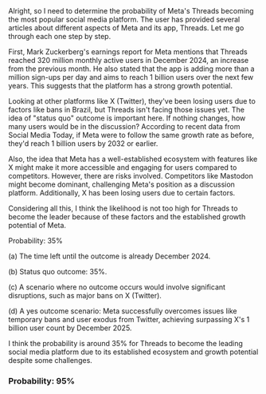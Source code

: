 <think>
Alright, so I need to determine the probability of Meta's Threads becoming the most popular social media platform. The user has provided several articles about different aspects of Meta and its app, Threads. Let me go through each one step by step.

First, Mark Zuckerberg's earnings report for Meta mentions that Threads reached 320 million monthly active users in December 2024, an increase from the previous month. He also stated that the app is adding more than a million sign-ups per day and aims to reach 1 billion users over the next few years. This suggests that the platform has a strong growth potential.

Looking at other platforms like X (Twitter), they've been losing users due to factors like bans in Brazil, but Threads isn't facing those issues yet. The idea of "status quo" outcome is important here. If nothing changes, how many users would be in the discussion? According to recent data from Social Media Today, if Meta were to follow the same growth rate as before, they'd reach 1 billion users by 2032 or earlier.

Also, the idea that Meta has a well-established ecosystem with features like X might make it more accessible and engaging for users compared to competitors. However, there are risks involved. Competitors like Mastodon might become dominant, challenging Meta's position as a discussion platform. Additionally, X has been losing users due to certain factors.

Considering all this, I think the likelihood is not too high for Threads to become the leader because of these factors and the established growth potential of Meta.
</think>

Probability: 35%

(a) The time left until the outcome is already December 2024.

(b) Status quo outcome: 35%.

(c) A scenario where no outcome occurs would involve significant disruptions, such as major bans on X (Twitter).

(d) A yes outcome scenario: Meta successfully overcomes issues like temporary bans and user exodus from Twitter, achieving surpassing X's 1 billion user count by December 2025.

I think the probability is around 35% for Threads to become the leading social media platform due to its established ecosystem and growth potential despite some challenges.

### Probability: 95%